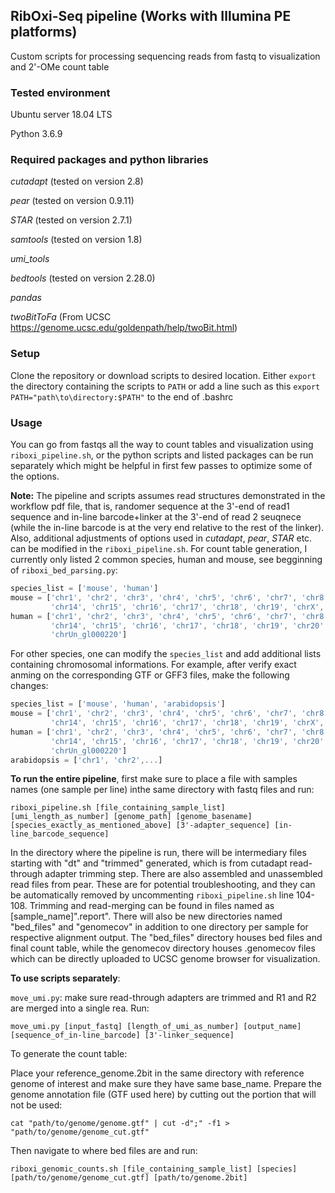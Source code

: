## RibOxi-Seq pipeline (Works with Illumina PE platforms)
Custom scripts for processing sequencing reads from fastq to visualization and 2'-OMe count table

### Tested environment
Ubuntu server 18.04 LTS 

Python 3.6.9

### Required packages and python libraries
*cutadapt* (tested on version 2.8)

*pear* (tested on version 0.9.11)

*STAR* (tested on version 2.7.1)

*samtools* (tested on version 1.8)

*umi_tools*

*bedtools* (tested on version 2.28.0)

*pandas*

*twoBitToFa* (From UCSC https://genome.ucsc.edu/goldenpath/help/twoBit.html)

### Setup
Clone the repository or download scripts to desired location. Either ``export`` the directory containing the scripts to ``PATH`` or add a line such as this ``export PATH="path\to\directory:$PATH"`` to the end of .bashrc

### Usage
You can go from fastqs all the way to count tables and visualization using ``riboxi_pipeline.sh``, or the python scripts and listed packages can be run separately which might be helpful in first few passes to optimize some of the options.

**Note:** 
The pipeline and scripts assumes read structures demonstrated in the workflow pdf file, that is, randomer sequence at the 3'-end of read1 sequence and in-line barcode+linker at the 3'-end of read 2 seuqnece (while the in-line barcode is at the very end relative to the rest of the linker). 
Also, additional adjustments of options used in *cutadapt*, *pear*, *STAR* etc. can be modified in the ``riboxi_pipeline.sh``.
For count table generation, I currently only listed 2 common species, human and mouse, see begginning of ``riboxi_bed_parsing.py``:
```javascript
species_list = ['mouse', 'human']
mouse = ['chr1', 'chr2', 'chr3', 'chr4', 'chr5', 'chr6', 'chr7', 'chr8', 'chr9', 'chr10', 'chr11', 'chr12', 'chr13',
         'chr14', 'chr15', 'chr16', 'chr17', 'chr18', 'chr19', 'chrX', 'chrY']
human = ['chr1', 'chr2', 'chr3', 'chr4', 'chr5', 'chr6', 'chr7', 'chr8', 'chr9', 'chr10', 'chr11', 'chr12', 'chr13',
         'chr14', 'chr15', 'chr16', 'chr17', 'chr18', 'chr19', 'chr20', 'chr21', 'chr22', 'chrX', 'chrY',
         'chrUn_gl000220']
```
For other species, one can modify the ``species_list`` and add additional lists containing chromosomal informations. For example, after verify exact anming on the corresponding GTF or GFF3 files, make the following changes: 
```javascript
species_list = ['mouse', 'human', 'arabidopsis']
mouse = ['chr1', 'chr2', 'chr3', 'chr4', 'chr5', 'chr6', 'chr7', 'chr8', 'chr9', 'chr10', 'chr11', 'chr12', 'chr13',
         'chr14', 'chr15', 'chr16', 'chr17', 'chr18', 'chr19', 'chrX', 'chrY']
human = ['chr1', 'chr2', 'chr3', 'chr4', 'chr5', 'chr6', 'chr7', 'chr8', 'chr9', 'chr10', 'chr11', 'chr12', 'chr13',
         'chr14', 'chr15', 'chr16', 'chr17', 'chr18', 'chr19', 'chr20', 'chr21', 'chr22', 'chrX', 'chrY',
         'chrUn_gl000220']
arabidopsis = ['chr1', 'chr2',...]
```

**To run the entire pipeline**, first make sure to place a file with samples names (one sample per line) inthe same directory with fastq files and run:
```
riboxi_pipeline.sh [file_containing_sample_list] [umi_length_as_number] [genome_path] [genome_basename] [species_exactly_as_mentioned_above] [3'-adapter_sequence] [in-line_barcode_sequence]
```
In the directory where the pipeline is run, there will be intermediary files starting with "dt" and "trimmed" generated, which is from cutadapt read-through adapter trimming step. There are also assembled and unassembled read files from pear. These are for potential troubleshooting, and they can be automatically removed by uncommenting ``riboxi_pipeline.sh`` line 104-108. Trimming and read-merging can be found in files named as [sample_name]".report".
There will also be new directories named "bed_files" and "genomecov" in addition to one directory per sample for respective alignment output. The "bed_files" directory houses bed files and final count table, while the genomecov directory houses .genomecov files which can be directly uploaded to UCSC genome browser for visualization.

**To use scripts separately**:

``move_umi.py``: make sure read-through adapters are trimmed and R1 and R2 are merged into a single rea. Run:
```
move_umi.py [input_fastq] [length_of_umi_as_number] [output_name] [sequence_of_in-line_barcode] [3'-linker_sequence]
```
To generate the count table: 

Place your reference_genome.2bit in the same directory with reference genome of interest and make sure they have same base_name.
Prepare the genome annotation file (GTF used here) by cutting out the portion that will not be used:
```
cat "path/to/genome/genome.gtf" | cut -d";" -f1 > "path/to/genome/genome_cut.gtf"
```
Then navigate to where bed files are and run:
```
riboxi_genomic_counts.sh [file_containing_sample_list] [species] [path/to/genome/genome_cut.gtf] [path/to/genome.2bit]
```
